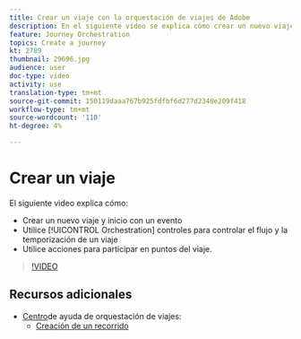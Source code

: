 ```yaml
---
title: Crear un viaje con la orquestación de viajes de Adobe
description: En el siguiente vídeo se explica cómo crear un nuevo viaje, el inicio con un evento, el uso de controles de orquestaciones para controlar el flujo y el tiempo de un viaje y el uso de Acciones para comprometerse en puntos del viaje.
feature: Journey Orchestration
topics: Create a journey
kt: 2789
thumbnail: 29696.jpg
audience: user
doc-type: video
activity: use
translation-type: tm+mt
source-git-commit: 150119daaa767b925fdfbf6d277d2340e209f418
workflow-type: tm+mt
source-wordcount: '110'
ht-degree: 4%

---
```



# Crear un viaje

El siguiente video explica cómo:

* Crear un nuevo viaje y inicio con un evento
* Utilice [!UICONTROL Orchestration] controles para controlar el flujo y la temporización de un viaje
* Utilice acciones para participar en puntos del viaje.

>[!VIDEO](https://video.tv.adobe.com/v/29696?quality=12)

## Recursos adicionales

* [Centro](https://docs.adobe.com/content/help/en/journeys/using/journey-orchestration-home.html)de ayuda de orquestación de viajes:
   * [Creación de un recorrido](https://docs.adobe.com/content/help/en/journeys/using/building-journeys/about-journey-building/journey.html)
